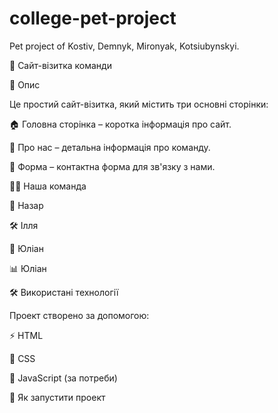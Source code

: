 # college-pet-project
Pet project of Kostiv, Demnyk, Mironyak, Kotsiubynskyi.

🚀 Сайт-візитка команди

📌 Опис

Це простий сайт-візитка, який містить три основні сторінки:

🏠 Головна сторінка – коротка інформація про сайт.

👥 Про нас – детальна інформація про команду.

📩 Форма – контактна форма для зв'язку з нами.

👨‍💻 Наша команда

🎤 Назар

🛠️ Ілля

🎨 Юліан

📊 Юліан

🛠️ Використані технології

Проект створено за допомогою:

⚡ HTML

🎨 CSS

📝 JavaScript (за потреби)

🚀 Як запустити проект
